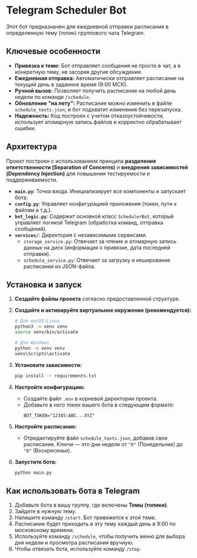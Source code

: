 # Telegram Scheduler Bot

Этот бот предназначен для ежедневной отправки расписания в определенную тему (топик) группового чата Telegram.

## Ключевые особенности

- **Привязка к теме:** Бот отправляет сообщения не просто в чат, а в конкретную тему, не засоряя другие обсуждения.
- **Ежедневная отправка:** Автоматически отправляет расписание на текущий день в заданное время (9:00 МСК).
- **Ручной вызов:** Позволяет получить расписание на любой день недели по команде `/schedule`.
- **Обновление "на лету":** Расписание можно изменить в файле `schedule_texts.json`, и бот подхватит изменения без перезапуска.
- **Надежность:** Код построен с учетом отказоустойчивости, использует атомарную запись файлов и корректно обрабатывает ошибки.

## Архитектура

Проект построен с использованием принципа **разделения ответственности (Separation of Concerns)** и **внедрения зависимостей (Dependency Injection)** для повышения тестируемости и поддерживаемости.

- **`main.py`**: Точка входа. Инициализирует все компоненты и запускает бота.
- **`config.py`**: Управляет конфигурацией приложения (токен, пути к файлам и т.д.).
- **`bot_logic.py`**: Содержит основной класс `SchedulerBot`, который управляет логикой Telegram (обработка команд, отправка сообщений).
- **`services/`**: Директория с независимыми сервисами.
  - `storage_service.py`: Отвечает за чтение и атомарную запись данных на диск (информация о привязке, дата последней отправки).
  - `schedule_service.py`: Отвечает за загрузку и кеширование расписания из JSON-файла.

## Установка и запуск

1.  **Создайте файлы проекта** согласно предоставленной структуре.

2.  **Создайте и активируйте виртуальное окружение (рекомендуется):**
    ```bash
    # Для macOS/Linux
    python3 -m venv venv
    source venv/bin/activate

    # Для Windows
    python -m venv venv
    venv\Scripts\activate
    ```

3.  **Установите зависимости:**
    ```bash
    pip install -r requirements.txt
    ```

4.  **Настройте конфигурацию:**
    - Создайте файл `.env` в корневой директории проекта.
    - Добавьте в него токен вашего бота в следующем формате:
      ```
      BOT_TOKEN="12345:ABC...XYZ"
      ```

5.  **Настройте расписание:**
    - Отредактируйте файл `schedule_texts.json`, добавив свое расписание. Ключи — это дни недели от `"0"` (Понедельник) до `"6"` (Воскресенье).

6.  **Запустите бота:**
    ```bash
    python main.py
    ```

## Как использовать бота в Telegram

1.  Добавьте бота в вашу группу, где включены **Темы (топики)**.
2.  Зайдите в нужную тему.
3.  Напишите команду `/start`. Бот привяжется к этой теме.
4.  Расписание будет приходить в эту тему каждый день в 9:00 по московскому времени.
5.  Используйте команду `/schedule`, чтобы получить меню для выбора дня недели и просмотра расписания вручную.
6.  Чтобы отвязать бота, используйте команду `/stop`.